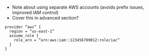 - Note about using separate AWS accounts (avoids prefix issues, improved IAM control)
- Cover this in advanced section?
  
```hcl
provider “aws” {
  region = “us-east-1”
  assume_role {
    role_arn = “arn:aws:iam::123456789012:role/iac”
  }
}
```